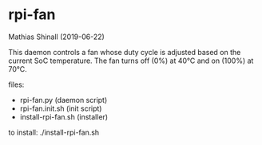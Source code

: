 # rpi-fan

Mathias Shinall (2019-06-22)

This daemon controls a fan whose duty cycle is adjusted based on the current SoC temperature. The fan turns off (0%) at 40&deg;C and on (100%) at 70&deg;C.

files:
- rpi-fan.py (daemon script)
- rpi-fan.init.sh (init script)
- install-rpi-fan.sh (installer)

to install:
./install-rpi-fan.sh



